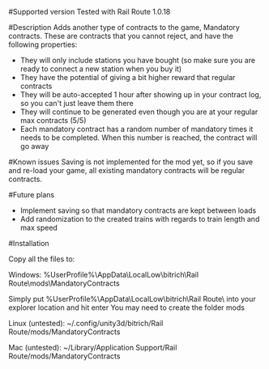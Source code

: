 #Supported version
Tested with Rail Route 1.0.18

#Description
Adds another type of contracts to the game, Mandatory contracts.
These are contracts that you cannot reject, and have the following properties:
- They will only include stations you have bought (so make sure you are ready to connect a new station when you buy it)
- They have the potential of giving a bit higher reward that regular contracts
- They will be auto-accepted 1 hour after showing up in your contract log, so you can't just leave them there
- They will continue to be generated even though you are at your regular max contracts (5/5)
- Each mandatory contract has a random number of mandatory times it needs to be completed. When this number is reached, the contract will go away

#Known issues
Saving is not implemented for the mod yet, so if you save and re-load your game, all existing mandatory contracts will be regular contracts.

#Future plans
- Implement saving so that mandatory contracts are kept between loads
- Add randomization to the created trains with regards to train length and max speed

#Installation

Copy all the files to:

Windows:
%UserProfile%\AppData\LocalLow\bitrich\Rail Route\mods\MandatoryContracts

Simply put %UserProfile%\AppData\LocalLow\bitrich\Rail Route\ into your explorer location and hit enter
You may need to create the folder mods

Linux (untested):
~/.config/unity3d/bitrich/Rail Route/mods/MandatoryContracts

Mac (untested):
~/Library/Application Support/Rail Route/mods/MandatoryContracts